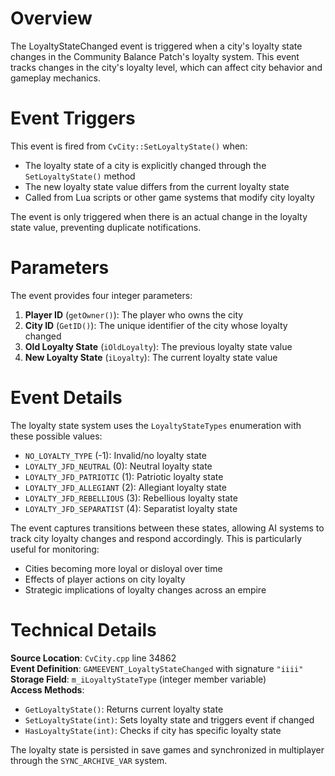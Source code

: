 # Overview

The LoyaltyStateChanged event is triggered when a city's loyalty state changes in the Community Balance Patch's loyalty system. This event tracks changes in the city's loyalty level, which can affect city behavior and gameplay mechanics.

# Event Triggers

This event is fired from `CvCity::SetLoyaltyState()` when:
- The loyalty state of a city is explicitly changed through the `SetLoyaltyState()` method
- The new loyalty state value differs from the current loyalty state
- Called from Lua scripts or other game systems that modify city loyalty

The event is only triggered when there is an actual change in the loyalty state value, preventing duplicate notifications.

# Parameters

The event provides four integer parameters:

1. **Player ID** (`getOwner()`): The player who owns the city
2. **City ID** (`GetID()`): The unique identifier of the city whose loyalty changed
3. **Old Loyalty State** (`iOldLoyalty`): The previous loyalty state value
4. **New Loyalty State** (`iLoyalty`): The current loyalty state value

# Event Details

The loyalty state system uses the `LoyaltyStateTypes` enumeration with these possible values:
- `NO_LOYALTY_TYPE` (-1): Invalid/no loyalty state
- `LOYALTY_JFD_NEUTRAL` (0): Neutral loyalty state
- `LOYALTY_JFD_PATRIOTIC` (1): Patriotic loyalty state  
- `LOYALTY_JFD_ALLEGIANT` (2): Allegiant loyalty state
- `LOYALTY_JFD_REBELLIOUS` (3): Rebellious loyalty state
- `LOYALTY_JFD_SEPARATIST` (4): Separatist loyalty state

The event captures transitions between these states, allowing AI systems to track city loyalty changes and respond accordingly. This is particularly useful for monitoring:
- Cities becoming more loyal or disloyal over time
- Effects of player actions on city loyalty
- Strategic implications of loyalty changes across an empire

# Technical Details

**Source Location**: `CvCity.cpp` line 34862  
**Event Definition**: `GAMEEVENT_LoyaltyStateChanged` with signature `"iiii"`  
**Storage Field**: `m_iLoyaltyStateType` (integer member variable)  
**Access Methods**: 
- `GetLoyaltyState()`: Returns current loyalty state
- `SetLoyaltyState(int)`: Sets loyalty state and triggers event if changed
- `HasLoyaltyState(int)`: Checks if city has specific loyalty state

The loyalty state is persisted in save games and synchronized in multiplayer through the `SYNC_ARCHIVE_VAR` system.
